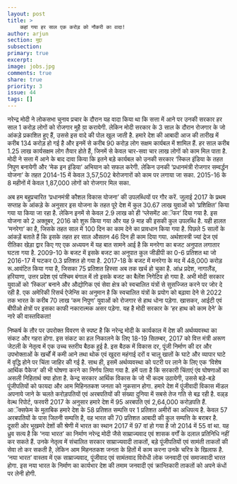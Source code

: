 ```yaml
---
layout: post
title: >
    कहां गया हर साल एक करोड़ को नौकरी का वादा!
author: arjun
section: मुद्दा
subsection:
primary: true
excerpt:
image: jobs.jpg
comments: true
share: true
priority: 3
issue: 44
tags: []
---
```


नरेन्द्र मोदी ने लोकसभा चुनाव प्रचार के दौरान यह वादा किया था कि सत्ता में आने पर उनकी सरकार हर साल 1 करोड़ लोगों को रोजगार मुहै ̧या करायेगी. लेकिन मोदी सरकार के 3 साल के दौरान रोजगार के जो आंकड़े प्रकाशित हुए हैं, उससे इस वादे की पोल खुल जाती है. हमारे देश की आबादी आज की तारीख में करीब 134 करोड़ हो गई है और इनमें से करीब 90 करोड़ लोग सक्षम कार्यबल में शामिल हैं. हर साल करीब 1.25 लाख कार्यसक्षम लोग तैयार होते हैं, जिनमें से केवल चार-सवा चार लाख लोगों को काम मिल पाता है. मोदी ने सत्ता में आने के बाद दावा किया कि इतने बड़े कार्यबल को उनकी सरकार ‘स्किल इंडिया के तहत निपुण बनायेगी और ‘मेक इन इंडिया’ अभियान को सफल करेगी. लेकिन उनकी ‘प्रधानमंत्री रोजगार सम्वर्द्धन योजना’ के तहत 2014-15 में केवल 3,57,502 बेरोजगारों को काम पर लगाया जा सका. 2015-16 के 8 महीनों में केवल 1,87,000 लोगों को रोजगार मिल सका.

अब हम बहुप्रचारित ‘प्रधानमंत्री कौशल विकास योजना’ की उपलब्धियों पर गौर करें. जुलाई 2017 के प्रथम सप्ताह के आंकड़े के अनुसार इस योजना के तहत पूरे देश में कुल 30.67 लाख युवाओं को ‘प्रशिक्षित’ किया गया या किया जा रहा है. लेकिन इनमें से केवल 2.9 लाख को ही ‘प्लेसमेंट आॅफर’ दिया गया है. इस योजना को 2 अक्तूबर, 2016 को शुरू किया गया और यह 9 माह की इसकी कुल उपलब्धि है. यही हालत ‘मनरेगा’ का है, जिसके तहत साल में 100 दिन का काम देने का प्रावधान किया गया है. पिछले 5 सालों के आंकड़ें बताते हैं कि इसके तहत हर साल औसतन 46 दिन ही काम दिया गया. अर्थशास्त्री ज्यां द्रेज एवं रीतिका खेड़ा द्वार किए गए एक अध्ययन में यह बात सामने आई है कि मनरेगा का बजट अनुपात लगातार घटता गया है. 2009-10 के बजट में इसके बजट का अनुपात कुल जीडीपी का 0-6 प्रतिशत था जो 2016-17 में घटकर 0.3 प्रतिशत हो गया है. 2017-18 के बजट में मनरेगा के मद में 48,000 करोड़ रू.आवंटित किया गया है, जिसका 75 प्रतिशत हिस्सा अब तक खर्च हो चुका है. आंध्र प्रदेश, नागालैंड, हरियाणा, उत्तर प्रदेश एवं पश्चिम बंगाल में तो इसके बजट का बैलेंश निगेटिव हो गया है. अभी मोदी सरकार युवाओं को ‘स्किल’ बनाने और औद्योगिक एवं सेवा क्षेत्र को स्वचालित यंत्रों से सुसज्जित करने पर जोर दे रही है. एक अमेरिकी रिसर्च ऐजेन्सि का अनुमान है कि स्वचालित यंत्रों के प्रयोग को बढ़ावा देने से 2022 तक भारत के करीब 70 लाख ‘कम निपुण’ युवाओं को रोजगार से हाथ धोना पड़ेगा. खासकर, आईटी एवं बीपीओ क्षेत्रों पर इसका काफी नकारात्मक असर पड़ेगा. यह है मोदी सरकार के ‘हर हाथ को काम देने’ के नारे की वास्तविकता!

निष्कर्ष के तौर पर उपरोक्त विवरण से स्पष्ट है कि नरेन्द्र मोदी के कार्यकाल में देश की अर्थव्यवस्था का संकट और गहरा होगा. इस संकट का हल निकालने के लिए 18-19 सितम्बर, 2017 को वित्त मंत्री अरूण जेटली के नेतृत्व में एक उच्च स्तरीय बैठक हुई है. इस बैठक में विकास दर, पूंजी निर्माण की दर और उपभोक्ताओं के खर्चों में कमी आने तथा थोक एवं खुदरा महंगाई दरों व चालू खातों के घाटे और व्यापार घाटे में वृद्धि होने पर चिंता जाहिर की गई है. साथ ही, इसमें अर्थव्यवस्था को पटरी पर लाने के लिए एक ‘विशेष आर्थिक पैकेज’ की भी घोषणा करने का निर्णय लिया गया है. हमें पता है कि सरकारी चिंताएं एंव घोषणाओं का असली निहितार्थ क्या होता है. केन्द्र सरकार आर्थिक विकास के जो भी कदम उठायेगी, उससे बड़े-बड़े पूंजीपतियों को फायदा और आम मिहिनतकश जनता को नुकसान होगा. हमारे देश में पूंजीवादी विकास माॅडल अपनाये जाने के चलते करोड़पतियों एवं अरबपतियों की संख्या दुनिया में सबसे तेज गति से बढ़ रही है. वल्र्ड वेल्थ रिपोर्ट, फरवरी 2017 के अनुसार हमारे देश में 95 अरबपति एवं 2,64,000 करोड़पति हैं. आॅक्सफेम के मुताबिक हमारे देश के 58 प्रतिशत सम्पत्ति पर 1 प्रतिशत अमीरों का अधिपत्य है. केवल 57 अरबपतियों के पास जितनी सम्पत्ति है, वह भारत की 70 प्रतिशत आबादी की कुल सम्पत्ति के बराबर है. दूसरी ओर भूखमरे देशों की श्रेणी में भारत का स्थान 2017 में 97 वां हो गया है जो 2014 में 55 वां था. यह ध्रुव सत्य है कि ‘नया भारत’ का निर्माण नरेन्द्र मोदी जैसे साम्राज्यवाद एवं शासक वर्गों के दलाल प्रतिनिधि नहीं कर सकते हैं. उनके नेतृत्व में संचालित सरकार साम्राज्यवादी ताकतों, बड़े पूंजीपतियों एवं सामंती ताकतों की सेवा तो कर सकती है, लेकिन आम मिहनतकश जनता के हितों में काम करना उनके चरित्र के खिलाफ है. ‘नया भारत’ वास्तव में एक साम्राज्यवाद, पूंजीवाद एवं सामंतवाद विरोधी लोक जनवादी एवं समाजवादी भारत होगा. इस नया भारत के निर्माण का कार्यभार देश की तमाम जनवादी एवं क्रान्तिकारी ताकतों को अपने कंधों पर लेनी होगी.